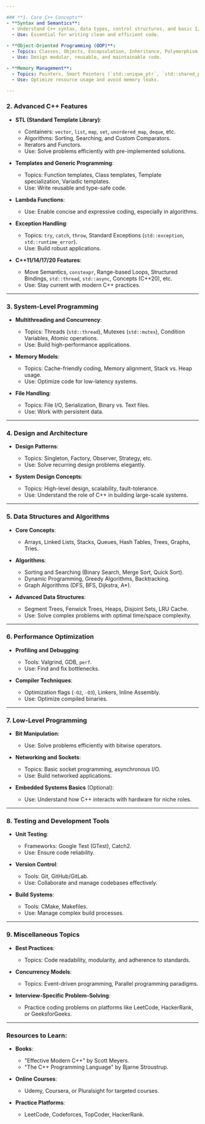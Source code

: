 ```yaml
---

### **1. Core C++ Concepts**
- **Syntax and Semantics**: 
  - Understand C++ syntax, data types, control structures, and basic I/O.
  - Use: Essential for writing clean and efficient code.
  
- **Object-Oriented Programming (OOP)**:
  - Topics: Classes, Objects, Encapsulation, Inheritance, Polymorphism, Abstraction.
  - Use: Design modular, reusable, and maintainable code.

- **Memory Management**:
  - Topics: Pointers, Smart Pointers (`std::unique_ptr`, `std::shared_ptr`), Dynamic Allocation (`new`, `delete`), and RAII (Resource Acquisition Is Initialization).
  - Use: Optimize resource usage and avoid memory leaks.

---
```


### **2. Advanced C++ Features**
- **STL (Standard Template Library)**:
  - Containers: `vector`, `list`, `map`, `set`, `unordered_map`, `deque`, etc.
  - Algorithms: Sorting, Searching, and Custom Comparators.
  - Iterators and Functors.
  - Use: Solve problems efficiently with pre-implemented solutions.

- **Templates and Generic Programming**:
  - Topics: Function templates, Class templates, Template specialization, Variadic templates.
  - Use: Write reusable and type-safe code.

- **Lambda Functions**:
  - Use: Enable concise and expressive coding, especially in algorithms.

- **Exception Handling**:
  - Topics: `try`, `catch`, `throw`, Standard Exceptions (`std::exception`, `std::runtime_error`).
  - Use: Build robust applications.

- **C++11/14/17/20 Features**:
  - Move Semantics, `constexpr`, Range-based Loops, Structured Bindings, `std::thread`, `std::async`, Concepts (C++20), etc.
  - Use: Stay current with modern C++ practices.

---

### **3. System-Level Programming**
- **Multithreading and Concurrency**:
  - Topics: Threads (`std::thread`), Mutexes (`std::mutex`), Condition Variables, Atomic operations.
  - Use: Build high-performance applications.

- **Memory Models**:
  - Topics: Cache-friendly coding, Memory alignment, Stack vs. Heap usage.
  - Use: Optimize code for low-latency systems.

- **File Handling**:
  - Topics: File I/O, Serialization, Binary vs. Text files.
  - Use: Work with persistent data.

---

### **4. Design and Architecture**
- **Design Patterns**:
  - Topics: Singleton, Factory, Observer, Strategy, etc.
  - Use: Solve recurring design problems elegantly.

- **System Design Concepts**:
  - Topics: High-level design, scalability, fault-tolerance.
  - Use: Understand the role of C++ in building large-scale systems.

---

### **5. Data Structures and Algorithms**
- **Core Concepts**:
  - Arrays, Linked Lists, Stacks, Queues, Hash Tables, Trees, Graphs, Tries.
  
- **Algorithms**:
  - Sorting and Searching (Binary Search, Merge Sort, Quick Sort).
  - Dynamic Programming, Greedy Algorithms, Backtracking.
  - Graph Algorithms (DFS, BFS, Dijkstra, A*).
  
- **Advanced Data Structures**:
  - Segment Trees, Fenwick Trees, Heaps, Disjoint Sets, LRU Cache.
  - Use: Solve complex problems with optimal time/space complexity.

---

### **6. Performance Optimization**
- **Profiling and Debugging**:
  - Tools: Valgrind, GDB, `perf`.
  - Use: Find and fix bottlenecks.

- **Compiler Techniques**:
  - Optimization flags (`-O2`, `-O3`), Linkers, Inline Assembly.
  - Use: Optimize compiled binaries.

---

### **7. Low-Level Programming**
- **Bit Manipulation**:
  - Use: Solve problems efficiently with bitwise operators.

- **Networking and Sockets**:
  - Topics: Basic socket programming, asynchronous I/O.
  - Use: Build networked applications.

- **Embedded Systems Basics** (Optional):
  - Use: Understand how C++ interacts with hardware for niche roles.

---

### **8. Testing and Development Tools**
- **Unit Testing**:
  - Frameworks: Google Test (GTest), Catch2.
  - Use: Ensure code reliability.

- **Version Control**:
  - Tools: Git, GitHub/GitLab.
  - Use: Collaborate and manage codebases effectively.

- **Build Systems**:
  - Tools: CMake, Makefiles.
  - Use: Manage complex build processes.

---

### **9. Miscellaneous Topics**
- **Best Practices**:
  - Topics: Code readability, modularity, and adherence to standards.
  
- **Concurrency Models**:
  - Topics: Event-driven programming, Parallel programming paradigms.

- **Interview-Specific Problem-Solving**:
  - Practice coding problems on platforms like LeetCode, HackerRank, or GeeksforGeeks.

---

### Resources to Learn:
- **Books**: 
  - "Effective Modern C++" by Scott Meyers.
  - "The C++ Programming Language" by Bjarne Stroustrup.
  
- **Online Courses**:
  - Udemy, Coursera, or Pluralsight for targeted courses.
  
- **Practice Platforms**:
  - LeetCode, Codeforces, TopCoder, HackerRank.

